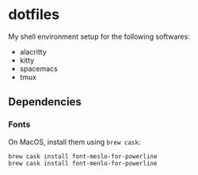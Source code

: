 # dotfiles
My shell environment setup for the following softwares:

* alacritty
* kitty
* spacemacs
* tmux

## Dependencies
### Fonts
On MacOS, install them using `brew cask`:
```
brew cask install font-meslo-for-powerline
brew cask install font-menlo-for-powerline
```
